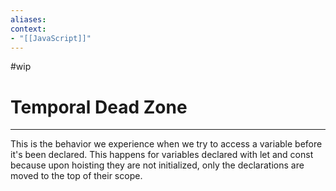 ```yaml
---
aliases:
context:
- "[[JavaScript]]"
---
```


#wip

# Temporal Dead Zone

---
This is the behavior we experience when we try to access a variable before it's been declared.
This happens for variables declared with let and const because upon hoisting they are not initialized, only the declarations are moved to the top of their scope.